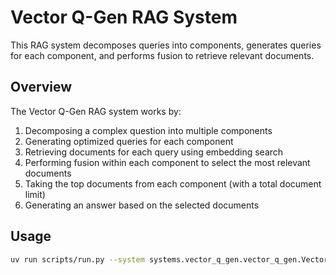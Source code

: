 # Vector Q-Gen RAG System

This RAG system decomposes queries into components, generates queries for each component, and performs fusion to retrieve relevant documents.

## Overview

The Vector Q-Gen RAG system works by:

1. Decomposing a complex question into multiple components
2. Generating optimized queries for each component
3. Retrieving documents for each query using embedding search
4. Performing fusion within each component to select the most relevant documents
5. Taking the top documents from each component (with a total document limit)
6. Generating an answer based on the selected documents

## Usage

```bash
uv run scripts/run.py --system systems.vector_q_gen.vector_q_gen.VectorQGen --help
```
